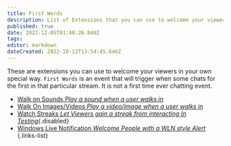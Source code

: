 ```yaml
---
title: First Words
description: List of Extensions that you can use to welcome your viewers into stream.
published: true
date: 2022-12-05T01:48:26.840Z
tags: 
editor: markdown
dateCreated: 2022-10-13T13:54:45.646Z
---
```


These are extensions you can use to welcome your viewers in your own special way. `First Words` is an event that will trigger when some chats for the first in that particular stream. It is not a first time ever chatting event.

- [Walk on Sounds *Play a sound when a user walks in*](/extensions/walkon-sounds)
- [Walk On Images/Videos *Play a video/image when a user walks in*](/extensions/walkon-videos-images)
- [Watch Streaks *Let Viewers gain a streak from interacting* *In Testing*](/extensions/watch-streaks){.disabled}
- [Windows Live Notification *Welcome People with a WLN style Alert*](/extensions/windows-live-notification)
  {.links-list}